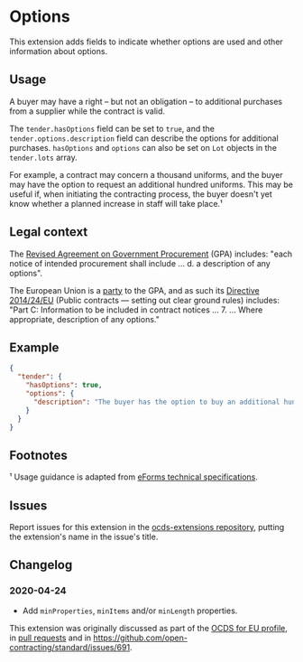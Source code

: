 # Options

This extension adds fields to indicate whether options are used and other information about options.

## Usage

A buyer may have a right – but not an obligation – to additional purchases from a supplier while the contract is valid.

The `tender.hasOptions` field can be set to `true`, and the `tender.options.description` field can describe the options for additional purchases. `hasOptions` and `options` can also be set on `Lot` objects in the `tender.lots` array.

For example, a contract may concern a thousand uniforms, and the buyer may have the option to request an additional hundred uniforms. This may be useful if, when initiating the contracting process, the buyer doesn't yet know whether a planned increase in staff will take place.¹

## Legal context

The [Revised Agreement on Government Procurement](https://www.wto.org/english/docs_e/legal_e/rev-gpr-94_01_e.htm) (GPA) includes: "each notice of intended procurement shall include … d. a description of any options".

The European Union is a [party](https://www.wto.org/english/tratop_e/gproc_e/memobs_e.htm) to the GPA, and as such its [Directive 2014/24/EU](https://eur-lex.europa.eu/legal-content/EN/TXT/?uri=uriserv:OJ.L_.2014.094.01.0065.01.ENG) (Public contracts — setting out clear ground rules) includes: "Part C: Information to be included in contract notices … 7. … Where appropriate, description of any options."

## Example

```json
{
  "tender": {
    "hasOptions": true,
    "options": {
      "description": "The buyer has the option to buy an additional hundred uniforms."
    }
  }
}
```

## Footnotes

¹ Usage guidance is adapted from [eForms technical specifications](http://ec.europa.eu/growth/content/targeted-consultation-eforms-next-generation-public-procurement-standard-forms-0_en).

## Issues

Report issues for this extension in the [ocds-extensions repository](https://github.com/open-contracting/ocds-extensions/issues), putting the extension's name in the issue's title.

## Changelog

### 2020-04-24

* Add `minProperties`, `minItems` and/or `minLength` properties.

This extension was originally discussed as part of the [OCDS for EU profile](https://github.com/open-contracting-extensions/european-union/issues), in [pull requests](https://github.com/open-contracting-extensions/ocds_options_extension/pulls?q=is%3Apr+is%3Aclosed) and in <https://github.com/open-contracting/standard/issues/691>.
